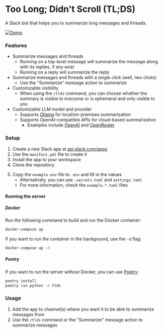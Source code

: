 # Too Long; Didn't Scroll (TL;DS)  
A Slack bot that helps you to summarize long messages and threads.  

[![Demo](tlds-demo_2024-08-22_19-24-01.gif)](tlds-demo_2024-08-22_19-24-01.mp4)


### Features  
* Summarize messages and threads
    * Running on a top-level message will summarize the message along with its replies, if any exist  
    * Running on a reply will summarize the reply  
* Summarize messages and threads with a single click (well, two clicks)
    * Use the "Summarize" message action to summarize
* Customizable visibility
    * When using the `/tlds` command, you can choose whether the summary is visible to everyone or is ephemeral and only visible to you  
* Customizable LLM model and provider  
    * Supports [Ollama](https://ollama.com/) for local/on-premises summarization  
    * Supports OpenAI-compatible APIs for cloud-based summarization
        * Examples include [OpenAI](https://openai.com/) and [OpenRouter](https://openrouter.ai/)  


### Setup   
1. Create a new Slack app at [api.slack.com/apps](https://api.slack.com/apps)
2. Use the `manifest.yml` file to create it  
3. Install the app to your workspace  
4. Clone the repository  
<!-- Even though .secrets.toml may be better, .env can easily be loaded by Docker Compose -->
5. Copy the `example.env` file to `.env` and fill in the values
    * Alternatively, you can use `.secrets.toml` and `settings.toml`  
    * For more information, check the `example.*.toml` files  

#### Running the server  
##### Docker 
Run the following command to build and run the Docker container:  
```sh
docker-compose up
```  
If you want to run the container in the background, use the `-d` flag:  
```sh
docker-compose up -d
```
##### Poetry  
If you want to run the server without Docker, you can use [Poetry](https://python-poetry.org/):    
```sh
poetry install
poetry run python -m tlds
```


### Usage  
1. Add the app to channel(s) where you want it to be able to summarize messages from   
2. Use the `/tlds` command or the "Summarize" message action to summarize messages  
